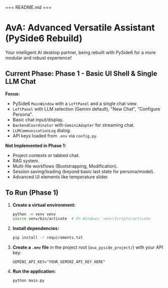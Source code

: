 === README.md ===
# AvA: Advanced Versatile Assistant (PySide6 Rebuild)

Your intelligent AI desktop partner, being rebuilt with PySide6 for a more modular and robust experience!

## Current Phase: Phase 1 - Basic UI Shell & Single LLM Chat

**Focus:**
*   PySide6 `MainWindow` with a `LeftPanel` and a single chat view.
*   `LeftPanel` with LLM selection (Gemini default), "New Chat", "Configure Persona".
*   Basic chat input/display.
*   `BackendCoordinator` with `GeminiAdapter` for streaming chat.
*   `LLMCommunicationLog` dialog.
*   API keys loaded from `.env` via `config.py`.

**Not Implemented in Phase 1:**
*   Project contexts or tabbed chat.
*   RAG system.
*   Multi-file workflows (Bootstrapping, Modification).
*   Session saving/loading (beyond basic last state for persona/model).
*   Advanced UI elements like temperature slider.

## To Run (Phase 1)

1.  **Create a virtual environment:**
    ```bash
    python -m venv venv
    source venv/bin/activate  # On Windows: venv\Scripts\activate
    ```
2.  **Install dependencies:**
    ```bash
    pip install -r requirements.txt
    ```
3.  **Create a `.env` file** in the project root (`ava_pyside_project/`) with your API key:
    ```env
    GEMINI_API_KEY="YOUR_GEMINI_API_KEY_HERE"
    ```
4.  **Run the application:**
    ```bash
    python main.py
    ```